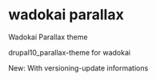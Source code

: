 # wadokai parallax
Wadokai Parallax theme


drupal10_parallax-theme for wadokai


New: With versioning-update informations
